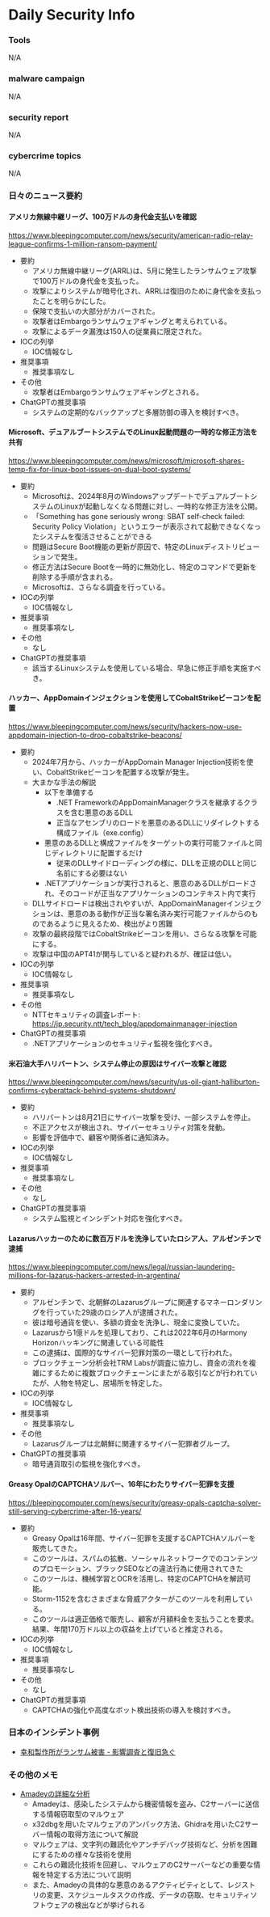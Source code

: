 # Daily Security Info

### Tools
N/A

### malware campaign
N/A

### security report
N/A

### cybercrime topics
N/A

### 日々のニュース要約

#### アメリカ無線中継リーグ、100万ドルの身代金支払いを確認
https://www.bleepingcomputer.com/news/security/american-radio-relay-league-confirms-1-million-ransom-payment/

- 要約
    - アメリカ無線中継リーグ(ARRL)は、5月に発生したランサムウェア攻撃で100万ドルの身代金を支払った。
    - 攻撃によりシステムが暗号化され、ARRLは復旧のために身代金を支払ったことを明らかにした。
    - 保険で支払いの大部分がカバーされた。
    - 攻撃者はEmbargoランサムウェアギャングと考えられている。
    - 攻撃によるデータ漏洩は150人の従業員に限定された。
- IOCの列挙
    - IOC情報なし
- 推奨事項
    - 推奨事項なし
- その他
    - 攻撃者はEmbargoランサムウェアギャングとされる。
- ChatGPTの推奨事項
    - システムの定期的なバックアップと多層防御の導入を検討すべき。

#### Microsoft、デュアルブートシステムでのLinux起動問題の一時的な修正方法を共有
https://www.bleepingcomputer.com/news/microsoft/microsoft-shares-temp-fix-for-linux-boot-issues-on-dual-boot-systems/

- 要約
    - Microsoftは、2024年8月のWindowsアップデートでデュアルブートシステムのLinuxが起動しなくなる問題に対し、一時的な修正方法を公開。
    - 「Something has gone seriously wrong: SBAT self-check failed: Security Policy Violation」というエラーが表示されて起動できなくなったシステムを復活させることができる
    - 問題はSecure Boot機能の更新が原因で、特定のLinuxディストリビューションで発生。
    - 修正方法はSecure Bootを一時的に無効化し、特定のコマンドで更新を削除する手順が含まれる。
    - Microsoftは、さらなる調査を行っている。
- IOCの列挙
    - IOC情報なし
- 推奨事項
    - 推奨事項なし
- その他
    - なし
- ChatGPTの推奨事項
    - 該当するLinuxシステムを使用している場合、早急に修正手順を実施すべき。

#### ハッカー、AppDomainインジェクションを使用してCobaltStrikeビーコンを配置
https://www.bleepingcomputer.com/news/security/hackers-now-use-appdomain-injection-to-drop-cobaltstrike-beacons/

- 要約
    - 2024年7月から、ハッカーがAppDomain Manager Injection技術を使い、CobaltStrikeビーコンを配置する攻撃が発生。
    - 大まかな手法の解説
        - 以下を準備する
            - .NET FrameworkのAppDomainManagerクラスを継承するクラスを含む悪意のあるDLL
            - 正当なアセンブリのロードを悪意のあるDLLにリダイレクトする構成ファイル（exe.config）
        - 悪意のあるDLLと構成ファイルをターゲットの実行可能ファイルと同じディレクトリに配置するだけ
            - 従来のDLLサイドローディングの様に、DLLを正規のDLLと同じ名前にする必要はない
        - .NETアプリケーションが実行されると、悪意のあるDLLがロードされ、そのコードが正当なアプリケーションのコンテキスト内で実行
    - DLLサイドロードは検出されやすいが、AppDomainManagerインジェクションは、悪意のある動作が正当な署名済み実行可能ファイルからのものであるように見えるため、検出がより困難
    - 攻撃の最終段階ではCobaltStrikeビーコンを用い、さらなる攻撃を可能にする。
    - 攻撃は中国のAPT41が関与していると疑われるが、確証は低い。
- IOCの列挙
    - IOC情報なし
- 推奨事項
    - 推奨事項なし
- その他
    - NTTセキュリティの調査レポート: https://jp.security.ntt/tech_blog/appdomainmanager-injection
- ChatGPTの推奨事項
    - .NETアプリケーションのセキュリティ監視を強化すべき。

#### 米石油大手ハリバートン、システム停止の原因はサイバー攻撃と確認
https://www.bleepingcomputer.com/news/security/us-oil-giant-halliburton-confirms-cyberattack-behind-systems-shutdown/

- 要約
    - ハリバートンは8月21日にサイバー攻撃を受け、一部システムを停止。
    - 不正アクセスが検出され、サイバーセキュリティ対策を発動。
    - 影響を評価中で、顧客や関係者に通知済み。
- IOCの列挙
    - IOC情報なし
- 推奨事項
    - 推奨事項なし
- その他
    - なし
- ChatGPTの推奨事項
    - システム監視とインシデント対応を強化すべき。

#### Lazarusハッカーのために数百万ドルを洗浄していたロシア人、アルゼンチンで逮捕
https://www.bleepingcomputer.com/news/legal/russian-laundering-millions-for-lazarus-hackers-arrested-in-argentina/

- 要約
    - アルゼンチンで、北朝鮮のLazarusグループに関連するマネーロンダリングを行っていた29歳のロシア人が逮捕された。
    - 彼は暗号通貨を使い、多額の資金を洗浄し、現金に変換していた。
    - Lazarusから1億ドルを処理しており、これは2022年6月のHarmony Horizonハッキングに関連している可能性
    - この逮捕は、国際的なサイバー犯罪対策の一環として行われた。
    - ブロックチェーン分析会社TRM Labsが調査に協力し、資金の流れを複雑にするために複数ブロックチェーンにまたがる取引などが行われていたが、人物を特定し、居場所を特定した。
- IOCの列挙
    - IOC情報なし
- 推奨事項
    - 推奨事項なし
- その他
    - Lazarusグループは北朝鮮に関連するサイバー犯罪者グループ。
- ChatGPTの推奨事項
    - 暗号通貨取引の監視を強化すべき。

#### Greasy OpalのCAPTCHAソルバー、16年にわたりサイバー犯罪を支援
https://bleepingcomputer.com/news/security/greasy-opals-captcha-solver-still-serving-cybercrime-after-16-years/

- 要約
    - Greasy Opalは16年間、サイバー犯罪を支援するCAPTCHAソルバーを販売してきた。
    - このツールは、スパムの拡散、ソーシャルネットワークでのコンテンツのプロモーション、ブラックSEOなどの違法行為に使用されてきた
    - このツールは、機械学習とOCRを活用し、特定のCAPTCHAを解読可能。
    - Storm-1152を含むさまざまな脅威アクターがこのツールを利用している。
    - このツールは適正価格で販売し、顧客が月額料金を支払うことを要求。結果、年間170万ドル以上の収益を上げていると推定される。
- IOCの列挙
    - IOC情報なし
- 推奨事項
    - 推奨事項なし
- その他
    - なし
- ChatGPTの推奨事項
    - CAPTCHAの強化や高度なボット検出技術の導入を検討すべき。

### 日本のインシデント事例
- [幸和製作所がランサム被害 - 影響調査と復旧急ぐ](https://www.security-next.com/161082)

### その他のメモ
- [Amadeyの詳細な分析](https://forum.butian.net/share/3676)
    - Amadeyは、感染したシステムから機密情報を盗み、C2サーバーに送信する情報窃取型のマルウェア
    - x32dbgを用いたマルウェアのアンパック方法、Ghidraを用いたC2サーバー情報の取得方法について解説
    - マルウェアは、文字列の難読化やアンチデバッグ技術など、分析を困難にするための様々な技術を使用
    - これらの難読化技術を回避し、マルウェアのC2サーバーなどの重要な情報を特定する方法について説明
    - また、Amadeyの具体的な悪意のあるアクティビティとして、レジストリの変更、スケジュールタスクの作成、データの窃取、セキュリティソフトウェアの検出などが挙げられる
